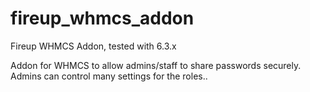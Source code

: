 # fireup_whmcs_addon
Fireup WHMCS Addon, tested with 6.3.x

Addon for WHMCS to allow admins/staff to share passwords securely. Admins can control many settings for the roles..
